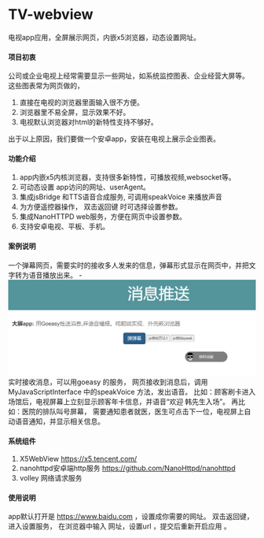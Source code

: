 # TV-webview
电视app应用，全屏展示网页，内嵌x5浏览器，动态设置网址。

#### 项目初衷
公司或企业电视上经常需要显示一些网址，如系统监控图表、企业经营大屏等。
这些图表常为网页做的，
1. 直接在电视的浏览器里面输入很不方便。 
2. 浏览器里不易全屏，显示效果不好。
3. 电视默认浏览器对html的新特性支持不够好。 

出于以上原因，我们要做一个安卓app，安装在电视上展示企业图表。 

#### 功能介绍 
1. app内嵌x5内核浏览器，支持很多新特性，可播放视频,websocket等。 
2. 可动态设置 app访问的网址、userAgent。
3. 集成jsBridge 和TTS语音合成服务, 可调用speakVoice 来播放声音
4. 为方便遥控器操作， 双击返回键 时可选择设置参数。
5. 集成NanoHTTPD web服务，方便在网页中设置参数。
6. 支持安卓电视、平板、手机。

#### 案例说明
一个弹幕网页，需要实时的接收多人发来的信息，弹幕形式显示在网页中，并把文字转为语音播放出来。 
	- ![image](https://github.com/nocb/TV-webview/blob/main/doc/danmu.png?raw=true)
	实时接收消息，可以用goeasy 的服务，
	网页接收到消息后，调用MyJavaScriptInterface 中的speakVoice 方法，发出语音。
	比如：顾客刷卡进入场馆后，电视屏幕上立刻显示顾客年卡信息，并语音“欢迎 韩先生入场”。 
	再比如：医院的排队叫号屏幕， 需要通知患者就医，医生可点击下一位，电视屏上自动语音通知，并显示相关信息。
	
#### 系统组件
1. X5WebView   https://x5.tencent.com/
2. nanohttpd安卓端http服务 https://github.com/NanoHttpd/nanohttpd
3. volley  网络请求服务  

#### 使用说明
app默认打开是 https://www.baidu.com ，设置成你需要的网址。
双击返回键，进入设置服务， 在浏览器中输入 网址，设置url ，提交后重新开启应用 。 


